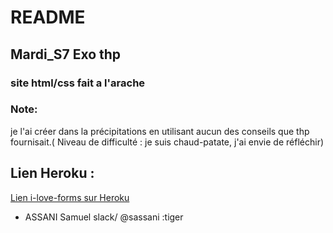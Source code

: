 # README

## Mardi_S7 Exo thp

### site html/css fait a l'arache

### Note:
je l'ai créer dans la précipitations en utilisant aucun des conseils que thp fournisait.( Niveau de difficulté : je suis chaud-patate, j'ai envie de réfléchir)

## Lien Heroku :
[Lien i-love-forms sur Heroku](https://obscure-river-30160.herokuapp.com/)


* ASSANI Samuel  slack/  @sassani :tiger